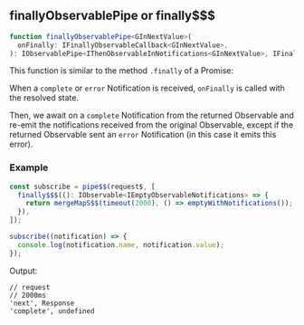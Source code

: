 ## finallyObservablePipe or finally$$$

```ts
function finallyObservablePipe<GInNextValue>(
  onFinally: IFinallyObservableCallback<GInNextValue>,
): IObservablePipe<IThenObservableInNotifications<GInNextValue>, IFinallyObservableOutNotifications<GInNextValue>>
```

This function is similar to the method `.finally` of a Promise:

When a `complete` or `error` Notification is received, `onFinally` is called with the resolved state.

Then, we await on a `complete` Notification from the returned Observable and re-emit the notifications received from the original Observable,
except if the returned Observable sent an `error` Notification (in this case it emits this error).

### Example

```ts
const subscribe = pipe$$(request$, [
  finally$$$((): IObservable<IEmptyObservableNotifications> => {
    return mergeMapS$$(timeout(2000), () => emptyWithNotifications());
  }),
]);

subscribe((notification) => {
  console.log(notification.name, notification.value);
});
```

Output:

```text
// request
// 2000ms
'next', Response
'complete', undefined
```


